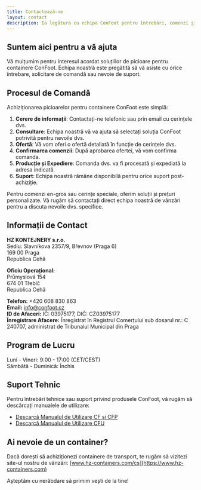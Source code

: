 ```yaml
---
title: Contactează-ne
layout: contact
description: Ia legătura cu echipa ConFoot pentru întrebări, comenzi și suport.
---
```


## Suntem aici pentru a vă ajuta

Vă mulțumim pentru interesul acordat soluțiilor de picioare pentru containere ConFoot. Echipa noastră este pregătită să vă asiste cu orice întrebare, solicitare de comandă sau nevoie de suport.

## Procesul de Comandă

Achiziționarea picioarelor pentru containere ConFoot este simplă:

1. **Cerere de informații**: Contactați-ne telefonic sau prin email cu cerințele dvs.
2. **Consultare**: Echipa noastră vă va ajuta să selectați soluția ConFoot potrivită pentru nevoile dvs.
3. **Ofertă**: Vă vom oferi o ofertă detaliată în funcție de cerințele dvs.
4. **Confirmarea comenzii**: După aprobarea ofertei, vă vom confirma comanda.
5. **Producție și Expediere**: Comanda dvs. va fi procesată și expediată la adresa indicată.
6. **Suport**: Echipa noastră rămâne disponibilă pentru orice suport post-achiziție.

Pentru comenzi en-gros sau cerințe speciale, oferim soluții și prețuri personalizate. Vă rugăm să contactați direct echipa noastră de vânzări pentru a discuta nevoile dvs. specifice.

## Informații de Contact

**HZ KONTEJNERY s.r.o.**  
Sediu: Slavníkova 2357/9, Břevnov (Praga 6)  
169 00 Praga  
Republica Cehă

**Oficiu Operațional:**  
Průmyslová 154  
674 01 Třebíč  
Republica Cehă

**Telefon:** +420 608 830 863  
**Email:** [info@confoot.cz](mailto:info@confoot.cz)  
**ID de Afaceri:** IČ: 03975177, DIČ: CZ03975177  
**Înregistrare Afacere:** Înregistrat în Registrul Comerțului sub dosarul nr.: C 240707, administrat de Tribunalul Municipal din Praga

## Program de Lucru

Luni - Vineri: 9:00 - 17:00 (CET/CEST)  
Sâmbătă - Duminică: Închis

## Suport Tehnic

Pentru întrebări tehnice sau suport privind produsele ConFoot, vă rugăm să descărcați manualele de utilizare:
- [Descarcă Manualul de Utilizare CF și CFP](/wp-content/uploads/2021/07/confoot_navod-k-pouziti_CZ.pdf)
- [Descarcă Manualul de Utilizare CFU](/wp-content/uploads/2022/02/confoot_CFU_navod-k-pouziti_CZ.pdf)

## Ai nevoie de un container?

Dacă dorești să achiziționezi containere de transport, te rugăm să vizitezi site-ul nostru de vânzări:
[www.hz-containers.com/cs](https://www.hz-containers.com)

Așteptăm cu nerăbdare să primim vești de la tine!